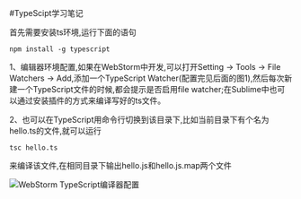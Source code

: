 #TypeScipt学习笔记

首先需要安装ts环境,运行下面的语句
    
    npm install -g typescript
    
1、编辑器环境配置,如果在WebStorm中开发,可以打开Setting -> Tools -> File Watchers -> Add,添加一个TypeScript Watcher(配置完见后面的图1),然后每次新建一个TypeScript文件的时候,都会提示是否启用file watcher;在Sublime中也可以通过安装插件的方式来编译写好的ts文件。

2、也可以在TypeScript用命令行切换到该目录下,比如当前目录下有个名为hello.ts的文件,就可以运行

    tsc hello.ts
    
来编译该文件,在相同目录下输出hello.js和hello.js.map两个文件

![WebStorm TypeScript编译器配置](https://github.com/rwson/TypeScript/config.png)


